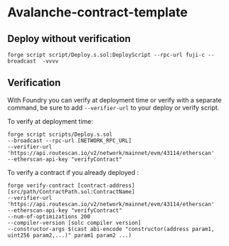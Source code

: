 # Avalanche-contract-template


## Deploy without verification
```
forge script script/Deploy.s.sol:DeployScript --rpc-url fuji-c --broadcast  -vvvv
```

## Verification
With Foundry you can verify at deployment time or verify with a separate command, be sure to add `--verifier-url` to your deploy or verify script.

To verify at deployment time:
```
forge script scripts/Deploy.s.sol
--broadcast --rpc-url [NETWORK_RPC_URL]
--verifier-url 'https://api.routescan.io/v2/network/mainnet/evm/43114/etherscan'
--etherscan-api-key "verifyContract"
```

To verify a contract if you already deployed :
```
forge verify-contract [contract-address] [src/path/ContractPath.sol:ContractName]
--verifier-url 'https://api.routescan.io/v2/network/mainnet/evm/43114/etherscan'
--etherscan-api-key "verifyContract"
--num-of-optimizations 200
--compiler-version [solc compiler version]
--constructor-args $(cast abi-encode "constructor(address param1, uint256 param2,...)" param1 param2 ...)
```
